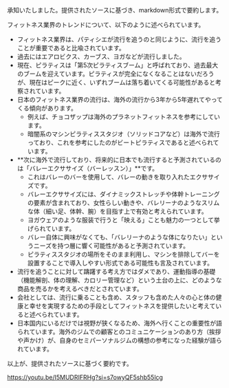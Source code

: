 承知いたしました。提供されたソースに基づき、markdown形式で要約します。

フィットネス業界のトレンドについて、以下のように述べられています。

- フィットネス業界は、パティシエが流行を追うのと同じように、流行を追うことが重要であると比喩されています。
- 過去にはエアロビクス、カーブス、ヨガなどが流行しました。
- 現在、ピラティスは「第5次ピラティスブーム」と呼ばれており、過去最大のブームを迎えています。ピラティスが完全になくなることはないだろうが、現在はピークに近く、いずれブームは落ち着いてくる可能性があると考察されています。
- 日本のフィットネス業界の流行は、海外の流行から3年から5年遅れてやってくる傾向があります。
    - 例えば、チョコザップは海外のプラネットフィットネスを参考にしています。
    - 暗闇系のマシンピラティススタジオ（ソリッドコアなど）は海外で流行っており、これを参考にしたのがビートピラティスであると述べられています。
- **次に海外で流行しており、将来的に日本でも流行すると予測されているのは「バレーエクササイズ（バーレッスン）」**です。
    - これはバレーのバーを使用して、バレーの動きを取り入れたエクササイズです。
    - バレーエクササイズには、ダイナミックストレッチや体幹トレーニングの要素が含まれており、女性らしい動きや、バレリーナのようなスリムな体（細い足、体幹、腕）を目指す上で有効と考えられています。
    - ヨガウェアのような服装で行うと「映える」ことも魅力の一つとして挙げられています。
    - バレー自体に興味がなくても、「バレリーナのような体になりたい」というニーズを持つ層に響く可能性があると予測されています。
    - ピラティススタジオの場所をそのまま利用し、マシンを排除してバーを設置することで導入しやすい形式である可能性も言及されています。
- 流行を追うことに対して躊躇する考え方ではダメであり、運動指導の基礎（機能解剖、体の理解、カロリー管理など）という土台の上に、どのような商品を売るかを考えるべきだとされています。
- 会社としては、流行に乗ることも含め、スタッフも含めた人々の心と体の健康と幸せを実現するための手段としてフィットネスを提供したいと考えていると述べられています。
- 日本国内にいるだけでは視野が狭くなるため、海外へ行くことの重要性が語られています。海外のジムでの顧客とのコミュニケーションのあり方（挨拶や声かけ）が、自身のセミパーソナルジムの構想の参考になった経験が語られています。

以上が、提供されたソースに基づく要約です。

https://youtu.be/I5MUDRIFRHg?si=s7owyQF5shb55lcg